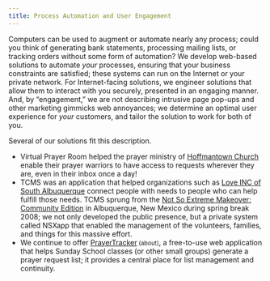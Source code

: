 ```yaml
---
title: Process Automation and User Engagement
---
```

Computers can be used to augment or automate nearly any process; could you think of generating bank statements, processing mailing lists, or tracking orders without some form of automation? We develop web-based solutions to automate _your_ processes, ensuring that your business constraints are satisfied; these systems can run on the Internet or your private network. For Internet-facing solutions, we engineer solutions that allow them to interact with you securely, presented in an engaging manner. And, by &ldquo;engagement,&rdquo; we are not describing intrusive page pop-ups and other <span class="strike">marketing gimmicks</span> web annoyances; we determine an optimal user experience for _your_ customers, and tailor the solution to work for both of you.

Several of our solutions fit this description.

- <nuxt-link to="/solutions/virtual-prayer-room" title="Virtual Prayer Room &bull; Bit Badger Solutions">Virtual Prayer Room</nuxt-link> helped the prayer ministry of [Hoffmantown Church](https://www.hoffmantownchurch.org "Hoffmantown Church &bull; Albuquerque, New Mexico") enable their prayer warriors to have access to requests wherever they are, even in their inbox once a day!
- <nuxt-link to="/solutions/tcms" title="The Clearinghouse Management System (TCMS) &bull; Bit Badger Solutions">TCMS</nuxt-link> was an application that helped organizations such as [Love INC of South Albuquerque](http://www.loveincabq.org) connect people with needs to people who can help fulfill those needs. TCMS sprung from the [Not So Extreme Makeover: Community Edition](https://nsx.archive.bitbadger.solutions "Not So Extreme Makeover: Community Edition (Archive)") in Albuquerque, New Mexico during spring break 2008; we not only developed the public presence, but a private system called <nuxt-link to="/solutions/nsx" title="NSXapp &bull; Bit Badger Solutions">NSXapp</nuxt-link> that enabled the management of the volunteers, families, and things for this massive effort.
- We continue to offer [PrayerTracker](https://prayer.bitbadger.solutions "PrayerTracker")<small> (<nuxt-link to="/solutions/prayer-tracker" title="PrayerTracker &bull; Bit Badger Solutions">about</nuxt-link>)</small>, a free-to-use web application that helps Sunday School classes (or other small groups) generate a prayer request list; it provides a central place for list management and continuity.
